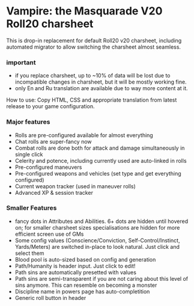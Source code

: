 # Vampire: the Masquarade V20 Roll20 charsheet

This is drop-in replacement for default Roll20 v20 charsheet, including automated migrator to allow switching the charsheet almost seamless.

### important 
- if you replace charsheet, up to ~10% of data will be lost due to incompatible changes in charsheet, but it will be mostly working fine.
- only En and Ru translation are available due to way more content at it.

How to use:
Copy HTML, CSS and appropriate translation from latest release to your game configuration.

### Major features
- Rolls are pre-configured available for almost everything
- Chat rolls are super-fancy now
- Combat rolls are done both for attack and damage simultaneously in single click
- Celerity and potence, including currently used are auto-linked in rolls
- Pre-configured maneuvers
- Pre-configured weapons and vehicles (set type and get everything configured)
- Current weapon tracker (used in maneuver rolls)
- Advanced XP & session tracker

### Smaller Features
- fancy dots in Attributes and Abilities. 6+ dots are hidden until hovered on; for smaller charsheet sizes specialisations are hidden for more efficient screen use of GMs
- Some config values (Conscience/Conviction, Self-Control/Instinct, Yards/Meters) are switched in-place to look natural. Just click and select them
- Blood pool is auto-sized based on config and generation
- Path/Humanity is header input. Just click to edit!
- Path sins are automatically presetted with values
- Path sins are semi-transparent if you are not caring about this level of sins anymore. This can resemble on becoming a monster
- Discipline name in powers page has auto-completition
- Generic roll button in header
